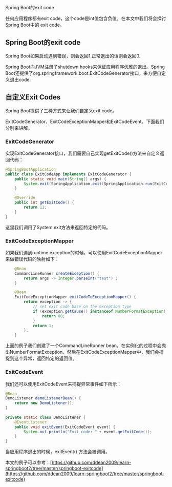 Spring Boot的exit code

任何应用程序都有exit code，这个code是int值包含负值，在本文中我们将会探讨Spring Boot中的 exit code。

## Spring Boot的exit code

Spring Boot如果启动遇到错误，则会返回1.正常退出的话则会返回0.

Spring Boot向JVM注册了shutdown hooks来保证应用程序优雅的退出。Spring Boot还提供了org.springframework.boot.ExitCodeGenerator接口，来方便自定义退出code.

## 自定义Exit Codes

Spring Boot提供了三种方式来让我们自定义exit code。

ExitCodeGenerator，ExitCodeExceptionMapper和ExitCodeEvent。下面我们分别来讲解。

### ExitCodeGenerator

实现ExitCodeGenerator接口，我们需要自己实现getExitCode()方法来自定义返回代码：

~~~java
@SpringBootApplication
public class ExitCodeApp implements ExitCodeGenerator {
    public static void main(String[] args) {
        System.exit(SpringApplication.exit(SpringApplication.run(ExitCodeApp.class, args)));
    }

    @Override
    public int getExitCode() {
        return 11;
    }
}
~~~

这里我们调用了System.exit方法来返回特定的代码。

### ExitCodeExceptionMapper

如果我们遇到runtime exception的时候，可以使用ExitCodeExceptionMapper来做错误代码的映射如下：

~~~java
    @Bean
    CommandLineRunner createException() {
        return args -> Integer.parseInt("test") ;
    }

    @Bean
    ExitCodeExceptionMapper exitCodeToExceptionMapper() {
        return exception -> {
            // set exit code base on the exception type
            if (exception.getCause() instanceof NumberFormatException) {
                return 80;
            }
            return 1;
        };
    }
~~~

上面的例子我们创建了一个CommandLineRunner bean，在实例化的过程中会抛出NumberFormatException，然后在ExitCodeExceptionMapper中，我们会捕捉到这个异常，返回特定的返回值。

### ExitCodeEvent

我们还可以使用ExitCodeEvent来捕捉异常事件如下所示：

~~~java
@Bean
DemoListener demoListenerBean() {
    return new DemoListener();
}
 
private static class DemoListener {
    @EventListener
    public void exitEvent(ExitCodeEvent event) {
        System.out.println("Exit code: " + event.getExitCode());
    }
}
~~~

当应用程序退出的时候，exitEvent() 方法会被调用。

本文的例子可以参考：[https://github.com/ddean2009/learn-springboot2/tree/master/springboot-exitcode](https://github.com/ddean2009/learn-springboot2/tree/master/springboot-exitcode)
